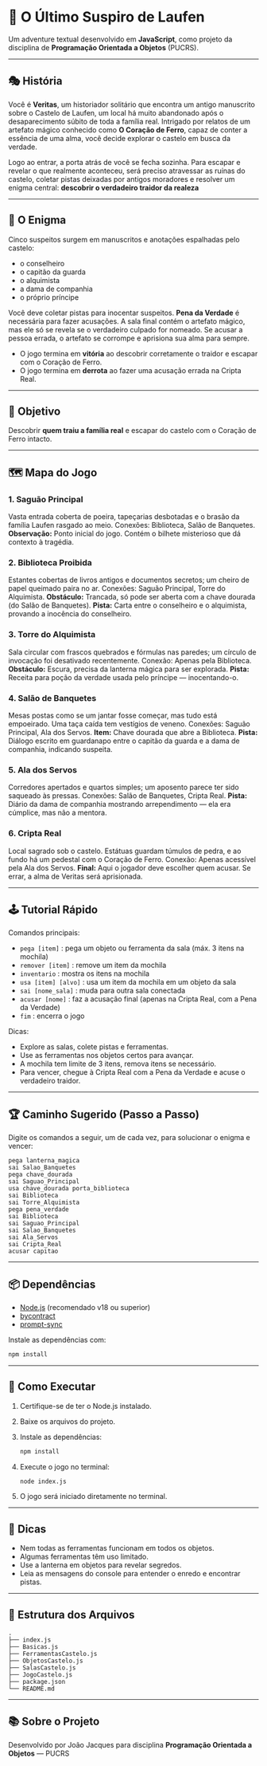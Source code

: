 # 🏰 O Último Suspiro de Laufen

Um adventure textual desenvolvido em **JavaScript**, como projeto da disciplina de **Programação Orientada a Objetos** (PUCRS).

---

## 🎭 História

Você é **Veritas**, um historiador solitário que encontra um antigo manuscrito sobre o Castelo de Laufen, um local há muito abandonado após o desaparecimento súbito de toda a família real. Intrigado por relatos de um artefato mágico conhecido como **O Coração de Ferro**, capaz de conter a essência de uma alma, você decide explorar o castelo em busca da verdade.

Logo ao entrar, a porta atrás de você se fecha sozinha. Para escapar e revelar o que realmente aconteceu, será preciso atravessar as ruínas do castelo, coletar pistas deixadas por antigos moradores e resolver um enigma central: **descobrir o verdadeiro traidor da realeza**

---

## 🧩 O Enigma

Cinco suspeitos surgem em manuscritos e anotações espalhadas pelo castelo:

* o conselheiro
* o capitão da guarda
* o alquimista
* a dama de companhia
* o próprio príncipe

Você deve coletar pistas para inocentar suspeitos.
**Pena da Verdade** é necessária para fazer acusações.
A sala final contém o artefato mágico, mas ele só se revela se o verdadeiro culpado for nomeado.
Se acusar a pessoa errada, o artefato se corrompe e aprisiona sua alma para sempre.


* O jogo termina em **vitória** ao descobrir corretamente o traidor e escapar com o Coração de Ferro.
* O jogo termina em **derrota** ao fazer uma acusação errada na Cripta Real.

---

## 🎯 Objetivo

Descobrir **quem traiu a família real** e escapar do castelo com o Coração de Ferro intacto.

---

## 🗺️ Mapa do Jogo

### 1. Saguão Principal

Vasta entrada coberta de poeira, tapeçarias desbotadas e o brasão da família Laufen rasgado ao meio.
Conexões: Biblioteca, Salão de Banquetes.
**Observação:** Ponto inicial do jogo. Contém o bilhete misterioso que dá contexto à tragédia.

### 2. Biblioteca Proibida

Estantes cobertas de livros antigos e documentos secretos; um cheiro de papel queimado paira no ar.
Conexões: Saguão Principal, Torre do Alquimista.
**Obstáculo:** Trancada, só pode ser aberta com a chave dourada (do Salão de Banquetes).
**Pista:** Carta entre o conselheiro e o alquimista, provando a inocência do conselheiro.

### 3. Torre do Alquimista

Sala circular com frascos quebrados e fórmulas nas paredes; um círculo de invocação foi desativado recentemente.
Conexão: Apenas pela Biblioteca.
**Obstáculo:** Escura, precisa da lanterna mágica para ser explorada.
**Pista:** Receita para poção da verdade usada pelo príncipe — inocentando-o.

### 4. Salão de Banquetes

Mesas postas como se um jantar fosse começar, mas tudo está empoeirado. Uma taça caída tem vestígios de veneno.
Conexões: Saguão Principal, Ala dos Servos.
**Item:** Chave dourada que abre a Biblioteca.
**Pista:** Diálogo escrito em guardanapo entre o capitão da guarda e a dama de companhia, indicando suspeita.

### 5. Ala dos Servos

Corredores apertados e quartos simples; um aposento parece ter sido saqueado às pressas.
Conexões: Salão de Banquetes, Cripta Real.
**Pista:** Diário da dama de companhia mostrando arrependimento — ela era cúmplice, mas não a mentora.

### 6. Cripta Real

Local sagrado sob o castelo. Estátuas guardam túmulos de pedra, e ao fundo há um pedestal com o Coração de Ferro.
Conexão: Apenas acessível pela Ala dos Servos.
**Final:** Aqui o jogador deve escolher quem acusar. Se errar, a alma de Veritas será aprisionada.

---

## 🕹️ Tutorial Rápido

Comandos principais:

- `pega [item]`         : pega um objeto ou ferramenta da sala (máx. 3 itens na mochila)
- `remover [item]`      : remove um item da mochila
- `inventario`          : mostra os itens na mochila
- `usa [item] [alvo]`   : usa um item da mochila em um objeto da sala
- `sai [nome_sala]`     : muda para outra sala conectada
- `acusar [nome]`       : faz a acusação final (apenas na Cripta Real, com a Pena da Verdade)
- `fim`                 : encerra o jogo

Dicas:
- Explore as salas, colete pistas e ferramentas.
- Use as ferramentas nos objetos certos para avançar.
- A mochila tem limite de 3 itens, remova itens se necessário.
- Para vencer, chegue à Cripta Real com a Pena da Verdade e acuse o verdadeiro traidor.

---

## 🏆 Caminho Sugerido (Passo a Passo)

Digite os comandos a seguir, um de cada vez, para solucionar o enigma e vencer:

```
pega lanterna_magica
sai Salao_Banquetes
pega chave_dourada
sai Saguao_Principal
usa chave_dourada porta_biblioteca
sai Biblioteca
sai Torre_Alquimista
pega pena_verdade
sai Biblioteca
sai Saguao_Principal
sai Salao_Banquetes
sai Ala_Servos
sai Cripta_Real
acusar capitao
```

---

## 📦 Dependências

* [Node.js](https://nodejs.org/) (recomendado v18 ou superior)
* [bycontract](https://www.npmjs.com/package/bycontract)
* [prompt-sync](https://www.npmjs.com/package/prompt-sync)

Instale as dependências com:

```bash
npm install
```

---

## 🚀 Como Executar

1. Certifique-se de ter o Node.js instalado.
2. Baixe os arquivos do projeto.
3. Instale as dependências:

   ```bash
   npm install
   ```
4. Execute o jogo no terminal:

   ```bash
   node index.js
   ```
5. O jogo será iniciado diretamente no terminal.

---

## 🧠 Dicas

* Nem todas as ferramentas funcionam em todos os objetos.
* Algumas ferramentas têm uso limitado.
* Use a lanterna em objetos para revelar segredos.
* Leia as mensagens do console para entender o enredo e encontrar pistas.

---

## 📁 Estrutura dos Arquivos

```
.
├── index.js
├── Basicas.js
├── FerramentasCastelo.js
├── ObjetosCastelo.js
├── SalasCastelo.js
├── JogoCastelo.js
├── package.json
└── README.md
```

---

## 📚 Sobre o Projeto

Desenvolvido por João Jacques
para disciplina **Programação Orientada a Objetos** — PUCRS
